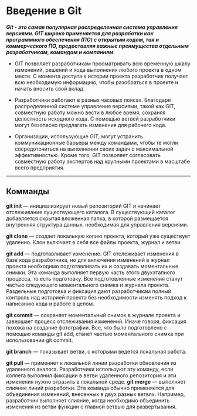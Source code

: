 # Введение в Git

___Git - это самая популярная распределенная система управления версиями. GIT широко применяется для разработки как программного обеспечения (ПО) с открытым кодом, так и коммерческого ПО, предоставляя важные преимущества отдельным разработчикам, командам и компаниям.___

* GIT позволяет разработчикам просматривать всю временную шкалу изменений, решений и хода выполнения любого проекта в одном месте. С момента доступа к истории проекта разработчик получает всю необходимую информацию, чтобы разобраться в проекте и начать вносить свой вклад.

* Разработчики работают в разных часовых поясах. Благодаря распределенной системе управления версиями, такой как GIT, совместную работу можно вести в любое время, сохраняя целостность исходного кода. С помощью ветвей разработчики могут безопасно предлагать изменения для рабочего кода.

* Организации, использующие GIT, могут устранить коммуникационные барьеры между командами, чтобы те могли сосредоточиться на выполнении своих задач с максимальной эффективностью. Кроме того, GIT позволяет согласовать совместную работу экспертов над крупными проектами в масштабе всего предприятия.
___

## Комманды
   
**git init** — инициализирует новый репозиторий GIT и начинает отслеживание существующего каталога. В существующий каталог добавляется скрытая вложенная папка, в которой размещается внутренняя структура данных, необходимая для управления версиями.

  
**git clone** — создает локальную копию проекта, который уже существует удаленно. Клон включает в себя все файлы проекта, журнал и ветви.
   
**git add** — подготавливает изменение. GIT отслеживает изменения в базе кода разработчика, но для включения изменений в журнал проекта необходимо подготавливать их и создавать моментальные снимки. Эта команда выполняет первую часть этого двухэтапного процесса, то есть подготовку. Все подготовленные изменения станут частью следующего моментального снимка и журнала проекта. Раздельные подготовка и фиксация дают разработчикам полный контроль над историей проекта без необходимости изменять подход к написанию кода и работе в целом.

**git commit** — сохраняет моментальный снимок в журнале проекта и завершает процесс отслеживания изменений. Иначе говоря, фиксация похожа на создание фотографии. Все, что было подготовлено с помощью команды git add, станет частью моментального снимка при использовании git commit.

**git branch** — показывает ветви, с которыми ведется локальная работа.

**git pull** — применяет к локальной линии разработки обновления из удаленного аналога. Разработчики используют эту команду, если коллега выполнил фиксации в ветви удаленного репозитория и эти изменения нужно отразить в локальной среде.
**git merge** — выполняет слияние линий разработки. Эта команда обычно применяется для объединения изменений, внесенных в двух разных ветвях. Например, разработчик выполняет слияние, когда необходимо объединить изменения из ветви функции с главной ветвью для развертывания.

